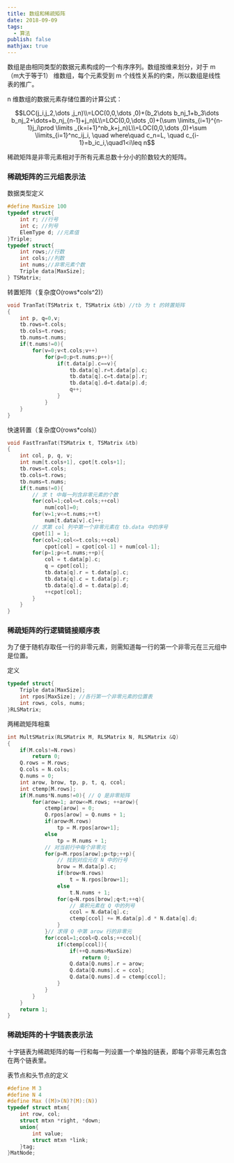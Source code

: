 ```yaml
---
title: 数组和稀疏矩阵
date: 2018-09-09
tags:
  - 算法
publish: false
mathjax: true
---
```


数组是由相同类型的数据元素构成的一个有序序列。数组按维来划分，对于 m（m大于等于1） 维数组，每个元素受到 m 个线性关系的约束，所以数组是线性表的推广。

n 维数组的数据元素存储位置的计算公式：

$$LOC(j_i,j_2,\dots ,j_n)\\=LOC(0,0,\dots ,0)+(b_2\dots b_nj_1+b_3\dots b_nj_2+\dots+b_nj_{n-1}+j_n)L\\=LOC(0,0,\dots ,0)+(\sum \limits_{i=1}^{n-1}j_i\prod \limits _{k=i+1}^nb_k+j_n)L\\=LOC(0,0,\dots ,0)+\sum \limits_{i=1}^nc_ij_i, \quad where\quad c_n=L, \quad c_{i-1}=b_ic_i,\quad1<i\leq n$$

稀疏矩阵是非零元素相对于所有元素总数十分小的阶数较大的矩阵。

### 稀疏矩阵的三元组表示法

数据类型定义

```C
#define MaxSize 100
typedef struct{
    int r; //行号
    int c; //列号
    ElemType d; //元素值
}Triple;
typedef struct{
    int rows;//行数
    int cols;//列数
    int nums;//非零元素个数
    Triple data[MaxSize];
} TSMatrix;
```

转置矩阵（复杂度O(rows*cols^2)）

```C
void TranTat(TSMatrix t, TSMatrix &tb) //tb 为 t 的转置矩阵
{
    int p, q=0,v;
    tb.rows=t.cols;
    tb.cols=t.rows;
    tb.nums=t.nums;
    if(t.nums!=0){
        for(v=0;v<t.cols;v++)
            for(p=0;p<t.nums;p++){
                if(t.data[p].c==v){
                    tb.data[q].r=t.data[p].c;
                    tb.data[q].c=t.data[p].r;
                    tb.data[q].d=t.data[p].d;
                    q++;
                }
            }
    }
}
```

快速转置（复杂度O(rows*cols)）

```C
void FastTranTat(TSMatrix t, TSMatrix &tb)
{
    int col, p, q, v;
    int num[t.cols+1], cpot[t.cols+1];
    tb.rows=t.cols;
    tb.cols=t.rows;
    tb.nums=t.nums;
    if(t.nums!=0){
        // 求 t 中每一列含非零元素的个数
        for(col=1;col<=t.cols;++col)
            num[col]=0;
        for(v=1;v<=t.nums;++t)
            num[t.data[v].c]++;
        // 求第 col 列中第一个非零元素在 tb.data 中的序号
        cpot[1] = 1;
        for(col=2;col<=t.cols;++col)
            cpot[col] = cpot[col-1] + num[col-1];
        for(p=1;p<=t.nums;++p){
            col = t.data[p].c;
            q = cpot[col];
            tb.data[q].r = t.data[p].c;
            tb.data[q].c = t.data[p].r;
            tb.data[q].d = t.data[p].d;
            ++cpot[col];
        }
    }
}
```

### 稀疏矩阵的行逻辑链接顺序表

为了便于随机存取任一行的非零元素，则需知道每一行的第一个非零元在三元组中是位置。

定义

```C
typedef struct{
    Triple data[MaxSize];
    int rpos[MaxSize]; //各行第一个非零元素的位置表
    int rows, cols, nums;
}RLSMatrix;
```

两稀疏矩阵相乘

```C
int MultSMatrix(RLSMatrix M, RLSMatrix N, RLSMatrix &Q)
{
    if(M.cols!=N.rows)
        return 0;
    Q.rows = M.rows;
    Q.cols = N.cols;
    Q.nums = 0;
    int arow, brow, tp, p, t, q, ccol;
    int ctemp[M.rows];
    if(M.nums*N.nums!=0){ // Q 是非零矩阵
        for(arow=1; arow<=M.rows; ++arow){
            ctemp[arow] = 0;
            Q.rpos[arow] = Q.nums + 1;
            if(arow<M.rows)
                tp = M.rpos[arow+1];
            else
                tp = M.nums + 1;
            // 对当前行中每个非零元
            for(p=M.rpos[arow];p<tp;++p){
                // 找到对应元在 N 中的行号
                brow = M.data[p].c;
                if(brow<N.rows)
                    t = N.rpos[brow+1];
                else
                    t.N.nums + 1;
                for(q=N.rpos[brow];q<t;++q){
                    // 乘积元素在 Q 中的列号
                    ccol = N.data[q].c;
                    ctemp[ccol] += M.data[p].d * N.data[q].d;
                }
            }// 求得 Q 中第 arow 行的非零元
            for(ccol=1;ccol<Q.cols;++ccol){
                if(ctemp[ccol]){
                    if(++Q.nums>MaxSize)
                        return 0;
                    Q.data[Q.nums].r = arow;
                    Q.data[Q.nums].c = ccol;
                    Q.data[Q.nums].d = ctemp[ccol];
                }
            }
        }
    }
    return 1;
}
```

### 稀疏矩阵的十字链表表示法

十字链表为稀疏矩阵的每一行和每一列设置一个单独的链表，即每个非零元素包含在两个链表里。

表节点和头节点的定义

```C
#define M 3
#define N 4
#define Max ((M)>(N)?(M):(N))
typedef struct mtxn{
    int row, col;
    struct mtxn *right, *down;
    union{
        int value;
        struct mtxn *link;
    }tag;
}MatNode;
```

